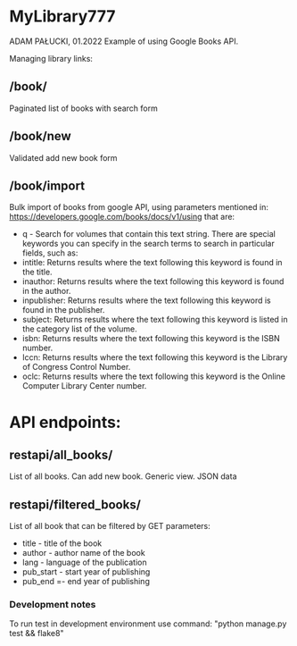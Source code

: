 # MyLibrary777
ADAM PAŁUCKI, 01.2022
Example of using Google Books API.

Managing library links:
## /book/
Paginated list of books with search form
## /book/new
Validated add new book form
## /book/import
Bulk import of books from google API, using parameters mentioned in:
https://developers.google.com/books/docs/v1/using
that are:
* q - Search for volumes that contain this text string. There are special keywords you can specify in the search terms to search in particular fields, such as:
* intitle: Returns results where the text following this keyword is found in the title.
* inauthor: Returns results where the text following this keyword is found in the author.
* inpublisher: Returns results where the text following this keyword is found in the publisher.
* subject: Returns results where the text following this keyword is listed in the category list of the volume.
* isbn: Returns results where the text following this keyword is the ISBN number.
* lccn: Returns results where the text following this keyword is the Library of Congress Control Number.
* oclc: Returns results where the text following this keyword is the Online Computer Library Center number.

# API endpoints:
## restapi/all_books/
List of all books. Can add new book. Generic view. JSON data
## restapi/filtered_books/
List of all book that can be filtered by GET parameters:

* title - title of the book
* author - author name of the book
* lang - language of the publication
* pub_start - start year of publishing
* pub_end =- end year of publishing

### Development notes
To run test in development environment use command:
"python manage.py test && flake8"
